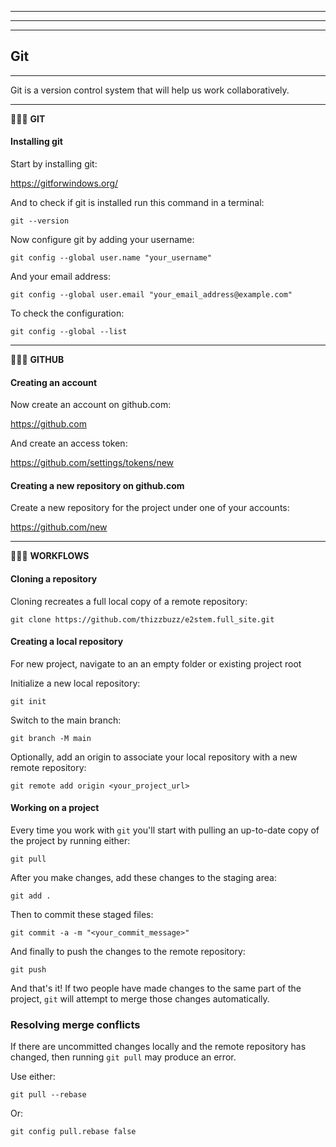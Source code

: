 * * * * * * * * * * * * * * * * * * * * * * * * * * * * * * * * * * * * * * * * 
* * * * * * * * * * * * * * * * * * * * * * * * * * * * * * * * * * * * * * * * 
* * * * * * * * * * * * * * * * * * * * * * * * * * * * * * * * * * * * * * * * 

## Git

- - - - - - - - - - - - - - - - - - - - - - - - - - - - - - - - - - - - - - - - 

Git is a version control system that will help us work collaboratively.

- - - - - - - - - - - - - - - - - - - - - - - - - - - - - - - - - - - - - - - - 

🔷🔷🔷 **GIT**

####  Installing git

Start by installing git:

https://gitforwindows.org/

And to check if git is installed run this command in a terminal:

`git --version`

Now configure git by adding your username:

`git config --global user.name "your_username"`

And your email address:

`git config --global user.email "your_email_address@example.com"`

To check the configuration:

`git config --global --list`

- - - - - - - - - - - - - - - - - - - - - - - - - - - - - - - - - - - - - - - - 

🔷🔷🔷 **GITHUB**

#### Creating an account

Now create an account on github.com:

https://github.com

And create an access token:

https://github.com/settings/tokens/new

#### Creating a new repository on github.com

Create a new repository for the project under one of your accounts:

https://github.com/new


- - - - - - - - - - - - - - - - - - - - - - - - - - - - - - - - - - - - - - - - 

🔷🔷🔷 **WORKFLOWS**

#### Cloning a repository

Cloning recreates a full local copy of a remote repository:

`git clone https://github.com/thizzbuzz/e2stem.full_site.git`


#### Creating a local repository 

For new project, navigate to an an empty folder or existing project root

Initialize a new local repository:

`git init`

Switch to the main branch:

`git branch -M main`

Optionally, add an origin to associate your local repository with a new remote repository:

`git remote add origin <your_project_url>`

#### Working on a project

Every time you work with `git` you'll start with pulling an up-to-date copy of the project by running either:

`git pull`

After you make changes, add these changes to the staging area:

`git add .`

Then to commit these staged files:

`git commit -a -m "<your_commit_message>"`

And finally to push the changes to the remote repository:

`git push`

And that's it! If two people have made changes to the same part of the project, `git` will attempt to merge those changes automatically.

### Resolving merge conflicts

If there are uncommitted changes locally and the remote repository has changed, then running `git pull` may produce an error.

Use either:

`git pull --rebase`

Or:

`git config pull.rebase false`




